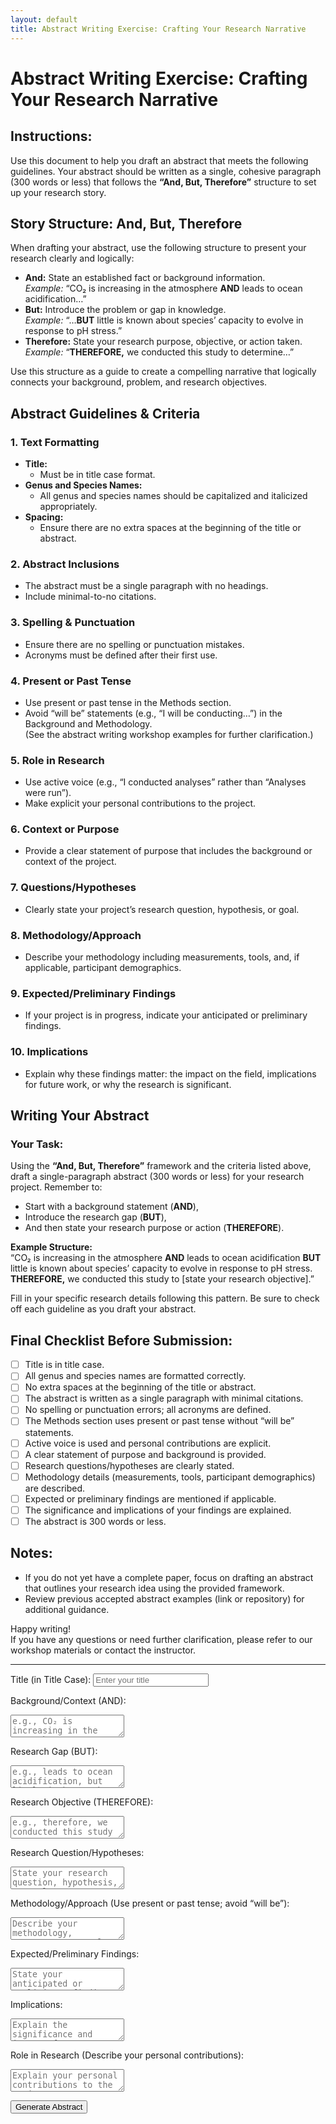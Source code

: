 ```yaml
---
layout: default
title: Abstract Writing Exercise: Crafting Your Research Narrative
---
```


<div id="instructionsContainer">
<!--
Since Jekyll automatically renders Markdown, the instructions below will be
converted to HTML. You can remove this comment block if you like.
-->
</div>

# Abstract Writing Exercise: Crafting Your Research Narrative

## Instructions:
Use this document to help you draft an abstract that meets the following guidelines. Your abstract should be written as a single, cohesive paragraph (300 words or less) that follows the **“And, But, Therefore”** structure to set up your research story.

## Story Structure: And, But, Therefore
When drafting your abstract, use the following structure to present your research clearly and logically:

- **And:** State an established fact or background information.  
  *Example:* “CO₂ is increasing in the atmosphere **AND** leads to ocean acidification…”
- **But:** Introduce the problem or gap in knowledge.  
  *Example:* “…**BUT** little is known about species’ capacity to evolve in response to pH stress.”
- **Therefore:** State your research purpose, objective, or action taken.  
  *Example:* “**THEREFORE,** we conducted this study to determine…”

Use this structure as a guide to create a compelling narrative that logically connects your background, problem, and research objectives.

## Abstract Guidelines & Criteria

### 1. Text Formatting
- **Title:**
  - Must be in title case format.
- **Genus and Species Names:**
  - All genus and species names should be capitalized and italicized appropriately.
- **Spacing:**
  - Ensure there are no extra spaces at the beginning of the title or abstract.

### 2. Abstract Inclusions
- The abstract must be a single paragraph with no headings.
- Include minimal-to-no citations.

### 3. Spelling & Punctuation
- Ensure there are no spelling or punctuation mistakes.
- Acronyms must be defined after their first use.

### 4. Present or Past Tense
- Use present or past tense in the Methods section.
- Avoid “will be” statements (e.g., “I will be conducting…”) in the Background and Methodology.  
  (See the abstract writing workshop examples for further clarification.)

### 5. Role in Research
- Use active voice (e.g., “I conducted analyses” rather than “Analyses were run”).
- Make explicit your personal contributions to the project.

### 6. Context or Purpose
- Provide a clear statement of purpose that includes the background or context of the project.

### 7. Questions/Hypotheses
- Clearly state your project’s research question, hypothesis, or goal.

### 8. Methodology/Approach
- Describe your methodology including measurements, tools, and, if applicable, participant demographics.

### 9. Expected/Preliminary Findings
- If your project is in progress, indicate your anticipated or preliminary findings.

### 10. Implications
- Explain why these findings matter: the impact on the field, implications for future work, or why the research is significant.

## Writing Your Abstract

### Your Task:
Using the **“And, But, Therefore”** framework and the criteria listed above, draft a single-paragraph abstract (300 words or less) for your research project. Remember to:

- Start with a background statement (**AND**),
- Introduce the research gap (**BUT**),
- And then state your research purpose or action (**THEREFORE**).

**Example Structure:**  
“CO₂ is increasing in the atmosphere **AND** leads to ocean acidification **BUT** little is known about species’ capacity to evolve in response to pH stress. **THEREFORE,** we conducted this study to [state your research objective].”

Fill in your specific research details following this pattern. Be sure to check off each guideline as you draft your abstract.

## Final Checklist Before Submission:
- [ ] Title is in title case.
- [ ] All genus and species names are formatted correctly.
- [ ] No extra spaces at the beginning of the title or abstract.
- [ ] The abstract is written as a single paragraph with minimal citations.
- [ ] No spelling or punctuation errors; all acronyms are defined.
- [ ] The Methods section uses present or past tense without “will be” statements.
- [ ] Active voice is used and personal contributions are explicit.
- [ ] A clear statement of purpose and background is provided.
- [ ] Research questions/hypotheses are clearly stated.
- [ ] Methodology details (measurements, tools, participant demographics) are described.
- [ ] Expected or preliminary findings are mentioned if applicable.
- [ ] The significance and implications of your findings are explained.
- [ ] The abstract is 300 words or less.

## Notes:
- If you do not yet have a complete paper, focus on drafting an abstract that outlines your research idea using the provided framework.
- Review previous accepted abstract examples (link or repository) for additional guidance.

Happy writing!  
If you have any questions or need further clarification, please refer to our workshop materials or contact the instructor.

---

<!-- Interactive Abstract Builder Form -->

<form id="abstractForm">
  <label for="title">Title (in Title Case):</label>
  <input type="text" id="title" name="title" placeholder="Enter your title" required>
  
  <label for="and">Background/Context (AND):</label>
  <textarea id="and" name="and" placeholder="e.g., CO₂ is increasing in the atmosphere" required></textarea>
  
  <label for="but">Research Gap (BUT):</label>
  <textarea id="but" name="but" placeholder="e.g., leads to ocean acidification, but little is known about species' capacity to evolve in response to pH stress" required></textarea>
  
  <label for="therefore">Research Objective (THEREFORE):</label>
  <textarea id="therefore" name="therefore" placeholder="e.g., therefore, we conducted this study to assess..." required></textarea>
  
  <label for="researchQuestion">Research Question/Hypotheses:</label>
  <textarea id="researchQuestion" name="researchQuestion" placeholder="State your research question, hypothesis, or goal" required></textarea>
  
  <label for="methodology">Methodology/Approach (Use present or past tense; avoid “will be”):</label>
  <textarea id="methodology" name="methodology" placeholder="Describe your methodology, measurements, tools, and participant demographics (if applicable)" required></textarea>
  
  <label for="findings">Expected/Preliminary Findings:</label>
  <textarea id="findings" name="findings" placeholder="State your anticipated or preliminary findings" required></textarea>
  
  <label for="implications">Implications:</label>
  <textarea id="implications" name="implications" placeholder="Explain the significance and impact of your findings" required></textarea>
  
  <label for="role">Role in Research (Describe your personal contributions):</label>
  <textarea id="role" name="role" placeholder="Explain your personal contributions to the project" required></textarea>
  
  <button type="button" onclick="generateAbstract()">Generate Abstract</button>
</form>

<div id="output" class="output"></div>
<div id="wordCount" class="output"></div>
<div id="warning" class="warning"></div>

<script>
function generateAbstract() {
  // Retrieve and trim input values
  const title = document.getElementById('title').value.trim();
  const andText = document.getElementById('and').value.trim();
  const butText = document.getElementById('but').value.trim();
  const thereforeText = document.getElementById('therefore').value.trim();
  const researchQuestion = document.getElementById('researchQuestion').value.trim();
  const methodology = document.getElementById('methodology').value.trim();
  const findings = document.getElementById('findings').value.trim();
  const implications = document.getElementById('implications').value.trim();
  const role = document.getElementById('role').value.trim();
  
  // Build the abstract using the “And, But, Therefore” narrative
  let abstractBody = "";
  abstractBody += `${andText} AND ${butText}. `;
  abstractBody += `${researchQuestion}. `;
  abstractBody += `THEREFORE, ${thereforeText}. `;
  abstractBody += `${methodology}. ${findings}. ${implications}. ${role}.`;
  
  // Combine title and abstract body into a single paragraph
  let finalAbstract = `${title}\n\n${abstractBody}`;
  
  // Remove extra whitespace and ensure a single space between words
  finalAbstract = finalAbstract.replace(/\s+/g, ' ').trim();
  
  // Calculate word count
  const wordCount = finalAbstract.split(/\s+/).length;
  
  // Display the generated abstract and word count
  document.getElementById('output').innerText = "Final Abstract:\n" + finalAbstract;
  document.getElementById('wordCount').innerText = "Word Count: " + wordCount;
  
  // Warn if the abstract exceeds 300 words
  if (wordCount > 300) {
    document.getElementById('warning').innerText = "Warning: Your abstract exceeds 300 words!";
  } else {
    document.getElementById('warning').innerText = "";
  }
}
</script>
